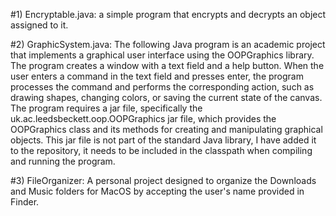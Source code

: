 #1) Encryptable.java: a simple program that encrypts and decrypts an object assigned to it.

#2) GraphicSystem.java: The following Java program is an academic project that implements a graphical user interface using the OOPGraphics library. The program creates a window with a text field and a help button. When the user enters a command in the text field and presses enter, the program processes the command and performs the corresponding action, such as drawing shapes, changing colors, or saving the current state of the canvas. The program requires a jar file, specifically the uk.ac.leedsbeckett.oop.OOPGraphics jar file, which provides the OOPGraphics class and its methods for creating and manipulating graphical objects. This jar file is not part of the standard Java library, I have added it to the repository, it needs to be included in the classpath when compiling and running the program.

#3) FileOrganizer: A personal project designed to organize the Downloads and Music folders for MacOS by accepting the user's name provided in Finder.
